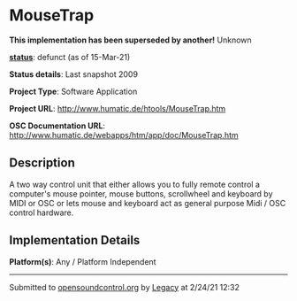 # MouseTrap

**This implementation has been superseded by another!**
Unknown

**[status](../implementation-status.html)**: defunct (as of 15-Mar-21)

**Status details**: 
Last snapshot 2009

**Project Type**: Software Application

**Project URL**: <http://www.humatic.de/htools/MouseTrap.htm>

**OSC Documentation URL**: <http://www.humatic.de/webapps/htm/app/doc/MouseTrap.htm>

## Description

A two way control unit that either allows you to fully remote control a computer's mouse pointer, mouse buttons, scrollwheel and keyboard by MIDI or OSC or lets mouse and keyboard act as general purpose Midi / OSC control hardware.

## Implementation Details

**Platform(s)**: Any / Platform Independent

---
Submitted to [opensoundcontrol.org](https://opensoundcontrol.org) by [Legacy](https://web.archive.org) at 2/24/21 12:32
